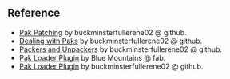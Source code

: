 
## Reference

- [Pak Patching](https://buckminsterfullerene02.github.io/dev-guide/Basis/PakPatching.html) by buckminsterfullerene02 @ github.
- [Dealing with Paks](https://buckminsterfullerene02.github.io/dev-guide/Basis/DealingWithPaks.html) by buckminsterfullerene02 @ github.
- [Packers and Unpackers](https://github.com/Buckminsterfullerene02/UE-Modding-Tools#packers--unpackers) by buckminsterfullerene02 @ github.
- [Pak Loader Plugin](https://www.fab.com/listings/ef814175-81dd-4ab5-af3e-56a80c1112c4) by Blue Mountains @ fab.
- [Pak Loader Plugin](https://buckminsterfullerene02.github.io/dev-guide/ModSupport/NativeLoading/PakLoader.html) by buckminsterfullerene02 @ github.